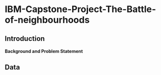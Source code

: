# IBM-Capstone-Project-The-Battle-of-neighbourhoods

<h2>Introduction</h2>

<h4>Background and Problem Statement</h4>
  

<h2>Data


